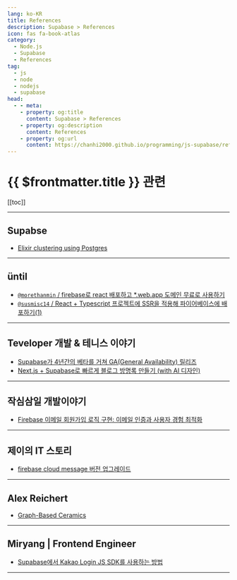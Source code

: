```yaml
---
lang: ko-KR
title: References
description: Supabase > References
icon: fas fa-book-atlas
category:
  - Node.js
  - Supabase
  - References
tag: 
  - js
  - node
  - nodejs
  - supabase
head:
  - - meta:
    - property: og:title
      content: Supabase > References
    - property: og:description
      content: References
    - property: og:url
      content: https://chanhi2000.github.io/programming/js-supabase/references.html
---
```


# {{ $frontmatter.title }} 관련

[[toc]]

---

## <FontIcon icon="iconfont icon-supabase"/>Supabse

- [Elixir clustering using Postgres](https://supabase.com/blog/elixir-clustering-using-postgres)

---

## üntil

- [`@morethanmin` / firebase로 react 배포하고 *.web.app 도메인 무료로 사용하기](https://until.blog/@morethanmin/firebase%EB%A1%9C-react-%EB%B0%B0%ED%8F%AC%ED%95%98%EA%B3%A0---web-app-%EB%8F%84%EB%A9%94%EC%9D%B8-%EB%AC%B4%EB%A3%8C%EB%A1%9C-%EC%82%AC%EC%9A%A9%ED%95%98%EA%B8%B0)
- [`@susmisc14` / React + Typescript 프로젝트에 SSR을 적용해 파이어베이스에 배포하기(1)](https://until.blog/@susmisc14/react---typescript-%ED%94%84%EB%A1%9C%EC%A0%9D%ED%8A%B8%EC%97%90-ssr%EC%9D%84-%EC%A0%81%EC%9A%A9%ED%95%B4-%ED%8C%8C%EC%9D%B4%EC%96%B4%EB%B2%A0%EC%9D%B4%EC%8A%A4%EC%97%90-%EB%B0%B0%ED%8F%AC%ED%95%98%EA%B8%B0-1-)

<!-- END: until.blog -->

---


## Teveloper 개발 & 테니스 이야기

- [Supabase가 4년간의 베타를 거쳐 GA(General Availability) 릴리즈](https://teveloper.tistory.com/76)
- [Next.js + Supabase로 빠르게 블로그 방명록 만들기 (with AI 디자인)](https://teveloper.tistory.com/m/86)

---

## 작심삼일 개발이야기

- [Firebase 이메일 회원가입 로직 구현: 이메일 인증과 사용자 경험 최적화](https://choisuhyeok.tistory.com/144)

---

## 제이의 IT 스토리

- [firebase cloud message 버전 업그레이드](https://m.blog.naver.com/oralol/223483369694)

---

## Alex Reichert

- [Graph-Based Ceramics](https://www.alexreichert.com/blog/graph-based-ceramics)

---

## Miryang | Frontend Engineer

- [Supabase에서 Kakao Login JS SDK를 사용하는 방법](https://miryang.dev/blog/how-to-use-kakao-login-js-sdk-with-supabase)

---

<TagLinks />